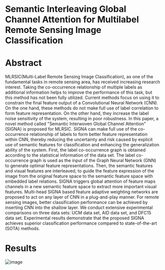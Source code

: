 # Semantic Interleaving Global Channel Attention for Multilabel Remote Sensing Image Classification


# Abstract
MLRSIC(Multi-Label Remote Sensing Image Classification), as one of the fundamental tasks in remote sensing area, has received increasing research interest. Taking the co-occurrence relationship of multiple labels as additional information helps to improve the performance of this task, but this method has not been fully utilized. Current methods focus on using it to constrain the final feature output of a Convolutional Neural Network (CNN). On the one hand, these methods do not make full use of label correlation to form feature representation. On the other hand, they increase the label noise sensitivity of the system, resulting in poor robustness. In this paper, a novel method called "Semantic Interwoven Global Channel Attention" (SIGNA) is proposed for MLRSIC. SIGNA can make full use of the co-occurrence relationship of labels to form better feature representation within CNN, thereby reducing the uncertainty and risk caused by explicit use of semantic features for classification and enhancing the generalization ability of the system. First, the label co-occurrence graph is obtained according to the statistical information of the data set. The label co-occurrence graph is used as the input of the Graph Neural Network (GNN) to generate optimal feature representations. Then, the semantic features and visual features are interleaved, to guide the feature expression of the image from the original feature space to the semantic feature space with embedded label relations. SIGNA triggers global attention of feature maps channels in a new semantic feature space to extract more important visual features. Multi-head SIGNA based feature adaptive weighting networks are proposed to act on any layer of CNN in a plug-and-play manner. For remote sensing images, better classification performance can be achieved by inserting CNN into the shallow layer. We conduct extensive experimental comparisons on three data sets: UCM data set, AID data set, and DFC15 data set. Experimental results demonstrate that the proposed SIGNA achieves superior classification performance compared to state-of-the-art (SOTA) methods.    

# Results
![image](https://user-images.githubusercontent.com/44631434/182540022-051e6a3d-13e4-44f1-bdf7-afa3f246b9f0.png)




